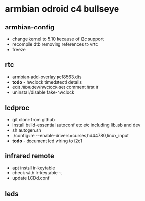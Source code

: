 # armbian odroid c4 bullseye  

## armbian-config  

* change kernel to 5.10 because of i2c support
* recompile dtb removing references to vrtc
* freeze

## rtc

* armbian-add-overlay pcf8563.dts  
* **todo** - hwclock timedatectl details
* edit /lib/udev/hwclock-set comment first if
* uninstall/disable fake-hwclock


## lcdproc

* git clone from github
* install build-essential autoconf etc etc including libusb and dev
* sh autogen.sh
* ./configure --enable-drivers=curses,hd44780,linux_input
* **todo** - document lcd wiring to i2c1

## infrared remote

* apt install ir-keytable 
* check with ir-keytable -t
* update LCDd.conf

## leds
